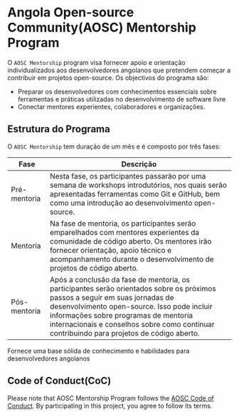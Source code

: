 # Angola Open-source Community(AOSC) Mentorship Program

O `AOSC Mentorship` program visa fornecer apoio e orientação individualizados aos desenvolvedores angolanos que pretendem começar a contribuir em projetos open-source.
Os objectivos do programa são:

- Preparar os desenvolvedores com conhecimentos essenciais sobre ferramentas e práticas utilizadas no desenvolvimento de software livre
- Conectar mentores experientes, colaboradores e organizações.
  
## Estrutura do Programa

O `AOSC Mentorship` tem duração de um mês e é composto por três fases:

| Fase         | Descrição                                                                                                                                                  |
|--------------|------------------------------------------------------------------------------------------------------------------------------------------------------------|
| Pré-mentoria | Nesta fase, os participantes passarão por uma semana de workshops introdutórios, nos quais serão apresentadas ferramentas como Git e GitHub, bem como uma introdução ao desenvolvimento open-source. |
| Mentoria      | Na fase de mentoria, os participantes serão emparelhados com mentores experientes da comunidade de código aberto. Os mentores irão fornecer orientação, apoio técnico e acompanhamento durante o desenvolvimento de projetos de código aberto.                        |
| Pós-mentoria  | Após a conclusão da fase de mentoria, os participantes serão orientados sobre os próximos passos a seguir em suas jornadas de desenvolvimento open-source. Isso pode incluir informações sobre programas de mentoria internacionais e conselhos sobre como continuar contribuindo para projetos de código aberto.                |

Fornece uma base sólida de conhecimento e habilidades para desenvolvedores angolanos

## Code of Conduct(CoC)

Please note that AOSC Mentorship Program follows the [AOSC Code of Conduct](https://github.com/angolaosc/.github/blob/main/CODE_OF_CONDUCT.md). By participating in this project, you agree to follow its terms.
